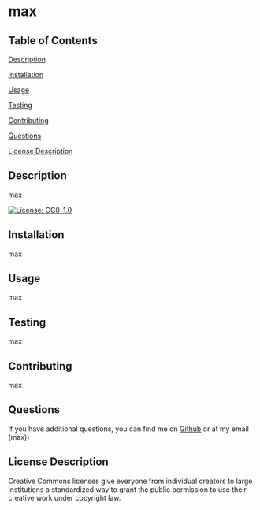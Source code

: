 # max
    
## Table of Contents
    
[Description](##-Description)
    
[Installation](##-Installation)
    
[Usage](##-Usage)
    
[Testing](##-Testing)
    
[Contributing](##-Contributing)
    
[Questions](##-Questions)
    
[License Description](##-License-Descriptionnod)
    
## Description
    
max
    
[![License: CC0-1.0](https://img.shields.io/badge/License-CC0_1.0-lightgrey.svg)](http://creativecommons.org/publicdomain/zero/1.0/)
    
## Installation
    
max
    
## Usage
    
max
    
## Testing
    
max
    
## Contributing
    
max
    
## Questions
    
If you have additional questions, you can find me on [Github](https://github.com/max) or at my email (max))
    
## License Description
    
Creative Commons licenses give everyone from individual creators to large institutions a standardized way to grant the public permission to use their creative work under copyright law.
